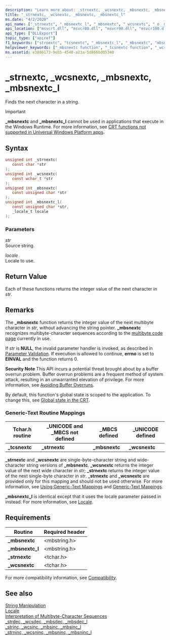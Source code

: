 ```yaml
---
description: "Learn more about: _strnextc, _wcsnextc, _mbsnextc, _mbsnextc_l"
title: "_strnextc, _wcsnextc, _mbsnextc, _mbsnextc_l"
ms.date: "4/2/2020"
api_name: ["_strnextc", "_mbsnextc_l", "_mbsnextc", "_wcsnextc", "_o__mbsnextc", "_o__mbsnextc_l"]
api_location: ["msvcrt.dll", "msvcr80.dll", "msvcr90.dll", "msvcr100.dll", "msvcr100_clr0400.dll", "msvcr110.dll", "msvcr110_clr0400.dll", "msvcr120.dll", "msvcr120_clr0400.dll", "ucrtbase.dll", "api-ms-win-crt-multibyte-l1-1-0.dll", "api-ms-win-crt-private-l1-1-0.dll"]
api_type: ["DLLExport"]
topic_type: ["apiref"]
f1_keywords: ["strnextc", "tcsnextc", "_mbsnextc_l", "_mbsnextc", "mbsnextc_l", "ftcsnextc", "mbsnextc", "_tcsnextc", "_wcsnextc", "_ftcsnextc", "_strnextc", "wcsnextc"]
helpviewer_keywords: ["_mbsnextc function", "_tcsnextc function", "_wcsnextc function", "tcsnextc function", "strnextc function", "mbsnextc function", "_strnextc function", "_mbsnextc_l function", "mbsnextc_l function", "wcsnextc function"]
ms.assetid: e3086173-9eb5-4540-a23a-5d866bd05340
---
```

# _strnextc, _wcsnextc, _mbsnextc, _mbsnextc_l

Finds the next character in a string.

> [!IMPORTANT]
> **_mbsnextc** and **_mbsnextc_l** cannot be used in applications that execute in the Windows Runtime. For more information, see [CRT functions not supported in Universal Windows Platform apps](../../cppcx/crt-functions-not-supported-in-universal-windows-platform-apps.md).

## Syntax

```C
unsigned int _strnextc(
   const char *str
);
unsigned int _wcsnextc(
   const wchar_t *str
);
unsigned int _mbsnextc(
   const unsigned char *str
);
unsigned int _mbsnextc_l(
   const unsigned char *str,
   _locale_t locale
);
```

### Parameters

*str*<br/>
Source string.

*locale*<br/>
Locale to use.

## Return Value

Each of these functions returns the integer value of the next character in *str*.

## Remarks

The **_mbsnextc** function returns the integer value of the next multibyte character in *str*, without advancing the string pointer. **_mbsnextc** recognizes multibyte-character sequences according to the [multibyte code page](../../c-runtime-library/code-pages.md) currently in use.

If *str* is **NULL**, the invalid parameter handler is invoked, as described in [Parameter Validation](../../c-runtime-library/parameter-validation.md). If execution is allowed to continue, **errno** is set to **EINVAL** and the function returns 0.

**Security Note** This API incurs a potential threat brought about by a buffer overrun problem. Buffer overrun problems are a frequent method of system attack, resulting in an unwarranted elevation of privilege. For more information, see [Avoiding Buffer Overruns](/windows/win32/SecBP/avoiding-buffer-overruns).

By default, this function's global state is scoped to the application. To change this, see [Global state in the CRT](../global-state.md).

### Generic-Text Routine Mappings

|Tchar.h routine|_UNICODE and _MBCS not defined|_MBCS defined|_UNICODE defined|
|---------------------|--------------------------------------|--------------------|-----------------------|
|**_tcsnextc**|**_strnextc**|**_mbsnextc**|**_wcsnextc**|

**_strnextc** and **_wcsnextc** are single-byte-character string and wide-character string versions of **_mbsnextc**. **_wcsnextc** returns the integer value of the next wide character in *str*; **_strnextc** returns the integer value of the next single-byte character in *str*. **_strnextc** and **_wcsnextc** are provided only for this mapping and should not be used otherwise. For more information, see [Using Generic-Text Mappings](../../c-runtime-library/using-generic-text-mappings.md) and [Generic-Text Mappings](../../c-runtime-library/generic-text-mappings.md).

**_mbsnextc_l** is identical except that it uses the locale parameter passed in instead. For more information, see [Locale](../../c-runtime-library/locale.md).

## Requirements

|Routine|Required header|
|-------------|---------------------|
|**_mbsnextc**|\<mbstring.h>|
|**_mbsnextc_l**|\<mbstring.h>|
|**_strnextc**|\<tchar.h>|
|**_wcsnextc**|\<tchar.h>|

For more compatibility information, see [Compatibility](../../c-runtime-library/compatibility.md).

## See also

[String Manipulation](../../c-runtime-library/string-manipulation-crt.md)<br/>
[Locale](../../c-runtime-library/locale.md)<br/>
[Interpretation of Multibyte-Character Sequences](../../c-runtime-library/interpretation-of-multibyte-character-sequences.md)<br/>
[_strdec, _wcsdec, _mbsdec, _mbsdec_l](strdec-wcsdec-mbsdec-mbsdec-l.md)<br/>
[_strinc, _wcsinc, _mbsinc, _mbsinc_l](strinc-wcsinc-mbsinc-mbsinc-l.md)<br/>
[_strninc, _wcsninc, _mbsninc, _mbsninc_l](strninc-wcsninc-mbsninc-mbsninc-l.md)<br/>
